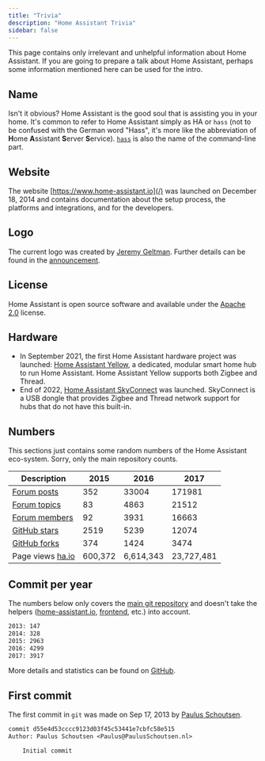 ```yaml
---
title: "Trivia"
description: "Home Assistant Trivia"
sidebar: false
---
```


This page contains only irrelevant and unhelpful information about Home Assistant. If you are going to prepare a talk about Home Assistant, perhaps some information mentioned here can be used for the intro.

## Name

Isn't it obvious? Home Assistant is the good soul that is assisting you in your home. It's common to refer to Home Assistant simply as HA or `hass` (not to be confused with the German word "Hass", it's more like the abbreviation of **H**ome **A**ssistant **S**erver **S**ervice). [`hass`](/docs/tools/hass/) is also the name of the command-line part.

## Website

The website [https://www.home-assistant.io](/) was launched on December 18, 2014 and contains documentation about the setup process, the platforms and integrations, and for the developers.

## Logo

The current logo was created by [Jeremy Geltman](https://jeremygeltman.com/). Further details can be found in the [announcement](/blog/2015/03/08/new-logo/).

## License

Home Assistant is open source software and available under the [Apache 2.0](https://www.apache.org/licenses/LICENSE-2.0) license.

## Hardware

 - In September 2021, the first Home Assistant hardware project was launched: [Home Assistant Yellow](/yellow/), a dedicated, modular smart home hub to run Home Assistant. Home Assistant Yellow supports both Zigbee and Thread.
 - End of 2022, [Home Assistant SkyConnect](skyconnect) was launched. SkyConnect is a USB dongle that provides Zigbee and Thread network support for hubs that do not have this built-in.

## Numbers

This sections just contains some random numbers of the Home Assistant eco-system. Sorry, only the main repository counts.

| Description                                                                 | 2015    | 2016      | 2017       |
| --------------------------------------------------------------------------- | ------- | --------- | ---------- |
| [Forum posts](https://community.home-assistant.io/)                         | 352     | 33004     | 171981     |
| [Forum topics](https://community.home-assistant.io/)                        | 83      | 4863      | 21512      |
| [Forum members](https://community.home-assistant.io/)                       | 92      | 3931      | 16663      |
| [GitHub stars](https://github.com/home-assistant/home-assistant/stargazers) | 2519    | 5239      | 12074      |
| [GitHub forks](https://github.com/home-assistant/home-assistant/network)    | 374     | 1424      | 3474       |
| Page views [ha.io](/)                                                       | 600,372 | 6,614,343 | 23,727,481 |

## Commit per year

The numbers below only covers the [main git repository](https://github.com/home-assistant/home-assistant/) and doesn't take the helpers ([home-assistant.io](https://github.com/home-assistant/home-assistant.io), [frontend](https://github.com/home-assistant/frontend), etc.) into account.

```bash
2013: 147
2014: 328
2015: 2963
2016: 4299
2017: 3917
```

More details and statistics can be found on [GitHub](https://github.com/home-assistant/home-assistant/graphs/contributors).

## First commit

The first commit in `git` was made on Sep 17, 2013 by [Paulus Schoutsen](https://github.com/balloob).

```txt
commit d55e4d53cccc9123d03f45c53441e7cbfc58e515
Author: Paulus Schoutsen <Paulus@PaulusSchoutsen.nl>

    Initial commit
```
